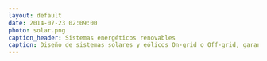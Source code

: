 ```yaml
---
layout: default
date: 2014-07-23 02:09:00
photo: solar.png
caption_header: Sistemas energéticos renovables
caption: Diseño de sistemas solares y eólicos On-grid o Off-grid, garantizando la operación de cargas críticas en ausencia parcial o total de las generadoras eléctricas convencionales.
---
```

